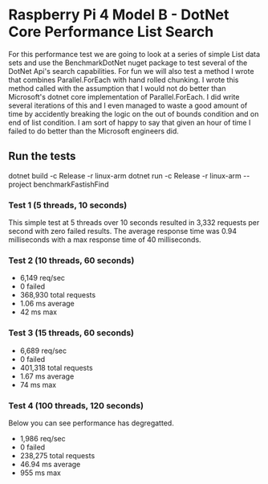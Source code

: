 # Raspberry Pi 4 Model B - DotNet Core Performance List Search

For this performance test we are going to look at a series of simple List<string> data sets and use the
BenchmarkDotNet nuget package to test several of the DotNet Api's search capabilities.
For fun we will also test a method I wrote that combines Parallel.ForEach with hand rolled chunking.
I wrote this method called with the assumption that I would not do better than Microsoft's dotnet core implementation of
Parallel.ForEach. I did write several iterations of this and I even managed to waste a good amount of time by accidently breaking the logic on the out of bounds condition and on end of list condition.
I am sort of happy to say that given an hour of time I failed to do better than the Microsoft engineers did.

## Run the tests

dotnet build -c Release -r linux-arm
dotnet run -c Release -r linux-arm --project benchmarkFastishFind


### Test 1 (5 threads, 10 seconds)

This simple test at 5 threads over 10 seconds resulted in 3,332 requests per second with zero failed results. The average response time was 0.94 milliseconds with a max response time of 40 milliseconds.

### Test 2 (10 threads, 60 seconds)

- 6,149 req/sec
- 0 failed
- 368,930 total requests
- 1.06 ms average
- 42 ms max

### Test 3 (15 threads, 60 seconds)

- 6,689 req/sec
- 0 failed
- 401,318 total requests
- 1.67 ms average
- 74 ms max

### Test 4 (100 threads, 120 seconds)

Below you can see performance has degregatted.

- 1,986 req/sec
- 0 failed
- 238,275 total requests
- 46.94 ms average
- 955 ms max
